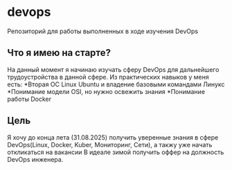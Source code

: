 # devops
Репозиторий для работы выполненных в ходе изучения DevOps

## Что я имею на старте?
На данный момент я начинаю изучать сферу DevOps для дальнейшего трудоустройства в данной сфере. Из практических навыков у меня есть:
*Вторая ОС Linux Ubuntu и владение базовыми командами Линукс
*Понимание модели OSI, но нужно освежить знания
*Понимание работы Docker

## Цель
Я хочу до конца лета (31.08.2025) получить уверенные знания в сфере DevOps(Linux, Docker, Kuber, Мониторинг, Сети), а такжу уже начать откликаться на вакансии
В идеале зимой получить оффер на должность DevOps инженера.
